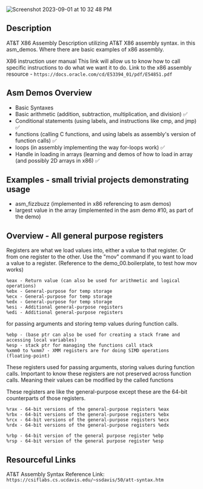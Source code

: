 ![Screenshot 2023-09-01 at 10 32 48 PM](https://github.com/SpinnerX/asm_demos.x86/assets/56617292/e0056d6a-1003-45c3-bba8-057848f6048f)

## Description

AT&T X86 Assembly
Description utilizing AT&T X86 assembly syntax. in this asm_demos. Where there are basic examples of x86 assembly.


X86 instruction user manual
This link will allow us to know how to call specific instructions to do what we want it to do.
Link to the x86 assembly resource - ` https://docs.oracle.com/cd/E53394_01/pdf/E54851.pdf `

## Asm Demos Overview

- Basic Syntaxes
- Basic arithmetic (addition, subtraction, multiplication, and division) ✅
- Conditional statements (using labels, and instructions like cmp, and jmp) ✅
- functions (calling C functions, and using labels as assembly's version of function calls) ✅
- loops (in assembly implementing the way for-loops work) ✅
- Handle in loading in arrays (learning and demos of how to load in array (and possibly 2D arrays in x86) ✅


## Examples - small trivial projects demonstrating usage

- asm_fizzbuzz (implemented in x86 referencing to asm demos)
- largest value in the array (implemented in the asm demo #10, as part of the demo)


## Overview - All general purpose registers
Registers are what we load values into, either a value to that register. Or from one register to the other.
Use the "mov" command if you want to load a value to a register. (Reference to the demo_00.boilerplate, to test how mov works)

```
%eax - Return value (can also be used for arithmetic and logical operations)
%ebx - General-purpose for temp storage
%ecx - General-purpose for temp storage 
%edx - General-purpose for temp storage
%esi - Additional general-purpose registers
%edi - Additional general-purpose registers
```


for passing arguments and storing temp values during function calls.
```
%ebp - (base ptr can also be used for creating a stack frame and accessing local variables)
%esp - stack ptr for managing the functions call stack
%xmm0 to %xmm7 - XMM registers are for doing SIMD operations (floating-point)
```

These registers used for passing arguments, storing values during function calls. Important to know
these registers are not preserved across function calls. Meaning their values can be modified by the called functions


These registers are like the general-purpose except these are the 64-bit counterparts of those registers.
```
%rax - 64-bit versions of the general-purpose registers %eax
%rbx - 64-bit versions of the general-purpose registers %ebx
%rcx - 64-bit versions of the general-purpose registers %ecx
%rdx - 64-bit versions of the general-purpose registers %edx

%rbp - 64-bit version of the general purpose register %ebp
%rsp - 64-bit version of the general purpose register %esp
```
## Resourceful Links
AT&T Assembly Syntax Reference Link: `https://csiflabs.cs.ucdavis.edu/~ssdavis/50/att-syntax.htm`
